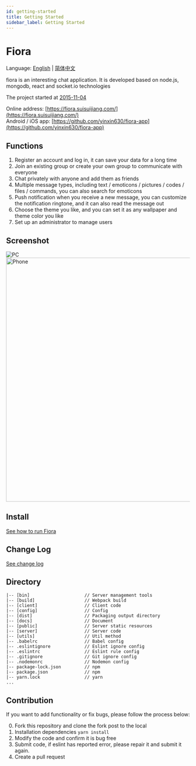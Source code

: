 ```yaml
---
id: getting-started
title: Getting Started
sidebar_label: Getting Started
---
```


# Fiora

Language: [English](./Getting-Started.md) | [简体中文](./Getting-Started.ZH.md)

fiora is an interesting chat application. It is developed based on node.js, mongodb, react and socket.io technologies

The project started at [2015-11-04](https://github.com/yinxin630/chatroom-with-sails/commit/0a032372727550b8b4087f24ac299de03b677b9f)

Online address: [https://fiora.suisuijiang.com/](https://fiora.suisuijiang.com/)  
Android / iOS app: [https://github.com/yinxin630/fiora-app](https://github.com/yinxin630/fiora-app)

## Functions

1. Register an account and log in, it can save your data for a long time
2. Join an existing group or create your own group to communicate with everyone
3. Chat privately with anyone and add them as friends
4. Multiple message types, including text / emoticons / pictures / codes / files / commands, you can also search for emoticons
5. Push notification when you receive a new message, you can customize the notification ringtone, and it can also read the message out
6. Choose the theme you like, and you can set it as any wallpaper and theme color you like
7. Set up an administrator to manage users

## Screenshot

<img src="https://github.com/yinxin630/fiora/raw/master/docs/screenshots/screenshot-pc.png" alt="PC" style="max-width:800px" />
<img src="https://github.com/yinxin630/fiora/raw/master/docs/screenshots/screenshot-phone.png" alt="Phone" height="667" style="max-height:667px" />

## Install

[See how to run Fiora](./docs/INSTALL.md)

## Change Log

[See change log](./docs/CHANGELOG.md)

## Directory

    |-- [bin]                     // Server management tools
    |-- [build]                   // Webpack build
    |-- [client]                  // Client code
    |-- [config]                  // Config
    |-- [dist]                    // Packaging output directory
    |-- [docs]                    // Document
    |-- [public]                  // Server static resources
    |-- [server]                  // Server code
    |-- [utils]                   // Util method
    |-- .babelrc                  // Babel config
    |-- .eslintignore             // Eslint ignore config
    |-- .eslintrc                 // Eslint rule config
    |-- .gitignore                // Git ignore config
    |-- .nodemonrc                // Nodemon config
    |-- package-lock.json         // npm
    |-- package.json              // npm
    |-- yarn.lock                 // yarn
    ...

## Contribution

If you want to add functionality or fix bugs, please follow the process below:

0. Fork this repository and clone the fork post to the local
1. Installation dependencies `yarn install`
2. Modify the code and confirm it is bug free
3. Submit code, if eslint has reported error, please repair it and submit it again.
4. Create a pull request